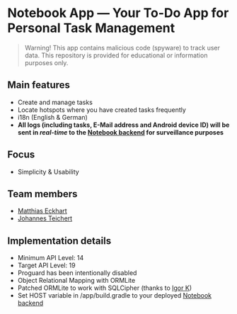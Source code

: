 # Notebook App — Your To-Do App for Personal Task Management

> Warning! This app contains malicious code (spyware) to track user data. This repository is provided for educational or information purposes only.

## Main features
- Create and manage tasks
- Locate hotspots where you have created tasks frequently
- i18n (English & German)
- **All logs (including tasks, E-Mail address and Android device ID) will be sent in _real-time_ to the [Notebook backend](https://github.com/MatthiasEckhart/NotebookSurveillanceStation) for surveillance purposes**

## Focus
- Simplicity & Usability

## Team members
- [Matthias Eckhart](https://github.com/MatthiasEckhart)
- [Johannes Teichert](https://github.com/JohannesTeichert)

## Implementation details 
- Minimum API Level: 14
- Target API Level: 19
- Proguard has been intentionally disabled
- Object Relational Mapping with ORMLite
- Patched ORMLite to work with SQLCipher (thanks to [Igor K](https://github.com/sierpito/demo-ormlite-with-sqlcipher))
- Set HOST variable in /app/build.gradle to your deployed [Notebook backend](https://github.com/MatthiasEckhart/NotebookSurveillanceStation)